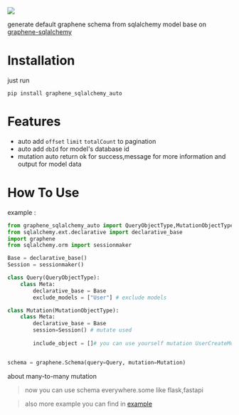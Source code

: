![](https://github.com/goodking-bq/graphene-sqlalchemy-auto/workflows/python-publish.yml/badge.svg)

generate default graphene schema from sqlalchemy model base on [graphene-sqlalchemy](https://github.com/graphql-python/graphene-sqlalchemy.git)

# Installation

just run
```shell script
pip install graphene_sqlalchemy_auto
```
# Features

- auto add `offset` `limit` `totalCount` to pagination
- auto add `dbId` for model's database id
- mutation auto return ok for success,message for more information and output for model data


# How To Use
example :
```python
from graphene_sqlalchemy_auto import QueryObjectType,MutationObjectType
from sqlalchemy.ext.declarative import declarative_base
import graphene
from sqlalchemy.orm import sessionmaker

Base = declarative_base() 
Session = sessionmaker()

class Query(QueryObjectType):
    class Meta:
        declarative_base = Base
        exclude_models = ["User"] # exclude models

class Mutation(MutationObjectType):
    class Meta:
        declarative_base = Base
        session=Session() # mutate used
        
        include_object = []# you can use yourself mutation UserCreateMutation, UserUpdateMutation


schema = graphene.Schema(query=Query, mutation=Mutation)

```

about many-to-many mutation

>now you can use schema everywhere.some like flask,fastapi

>also more example you can find in [example](https://github.com/goodking-bq/graphene-sqlalchemy-auto/tree/master/example)